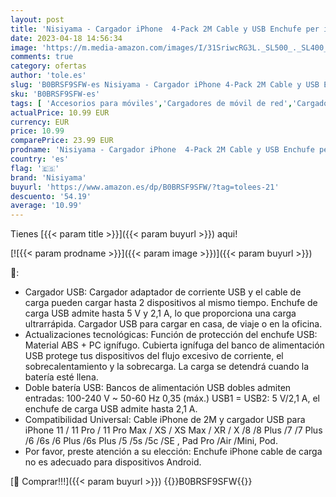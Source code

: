 ```yaml
---
layout: post
title: 'Nisiyama - Cargador iPhone  4-Pack 2M Cable y USB Enchufe per iPhone XR X XS 8 7 6 6S 11 12 13 14 Pro MAX Plus SE Mini 5 5S 5C  iPad  Airpods  2.1A 5V USB Rápida Charger Adaptador Cabezal Carga Pared Corrient'
date: 2023-04-18 14:56:34
image: 'https://m.media-amazon.com/images/I/31SriwcRG3L._SL500_._SL400_.jpg'
comments: true
category: ofertas
author: 'tole.es'
slug: 'B0BRSF9SFW-es Nisiyama - Cargador iPhone 4-Pack 2M Cable y USB Enchufe...'
sku: 'B0BRSF9SFW-es'
tags: [ 'Accesorios para móviles','Cargadores de móvil de red','Cargadores para móviles','Comunicación móvil y accesorios','Electrónica','ipad','iphone','nisiyama','🇪🇸', ]
actualPrice: 10.99 EUR
currency: EUR
price: 10.99
comparePrice: 23.99 EUR
prodname: 'Nisiyama - Cargador iPhone  4-Pack 2M Cable y USB Enchufe per iPhone XR X XS 8 7 6 6S 11 12 13 14 Pro MAX Plus SE Mini 5 5S 5C  iPad  Airpods  2.1A 5V USB Rápida Charger Adaptador Cabezal Carga Pared Corrient'
country: 'es'
flag: '🇪🇸'
brand: 'Nisiyama'
buyurl: 'https://www.amazon.es/dp/B0BRSF9SFW/?tag=tolees-21'
descuento: '54.19'
average: '10.99'
---
```


Tienes [{{< param title >}}]({{< param buyurl >}}) aqui!

[![{{< param prodname >}}]({{< param image >}})]({{< param buyurl >}})

🔎:

- Cargador USB: Cargador adaptador de corriente USB y el cable de carga pueden cargar hasta 2 dispositivos al mismo tiempo. Enchufe de carga USB admite hasta 5 V y 2,1 A, lo que proporciona una carga ultrarrápida. Cargador USB para cargar en casa, de viaje o en la oficina.
- Actualizaciones tecnológicas: Función de protección del enchufe USB: Material ABS + PC ignífugo. Cubierta ignífuga del banco de alimentación USB protege tus dispositivos del flujo excesivo de corriente, el sobrecalentamiento y la sobrecarga. La carga se detendrá cuando la batería esté llena.
- Doble batería USB: Bancos de alimentación USB dobles admiten entradas: 100-240 V ~ 50-60 Hz 0,35 (máx.) USB1 = USB2: 5 V/2,1 A, el enchufe de carga USB admite hasta 2,1 A.
- Compatibilidad Universal: Cable iPhone de 2M y cargador USB para iPhone 11 / 11 Pro / 11 Pro Max / XS / XS Max / XR / X /8 /8 Plus /7 /7 Plus /6 /6s /6 Plus /6s Plus /5 /5s /5c /SE , Pad Pro /Air /Mini, Pod.
- Por favor, preste atención a su elección: Enchufe iPhone cable de carga no es adecuado para dispositivos Android.

[🛒 Comprar!!!]({{< param buyurl >}})
{{<world>}}B0BRSF9SFW{{</world>}}
